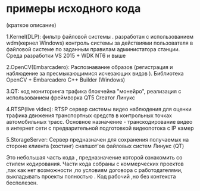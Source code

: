# примеры исходного кода
(краткое описание)


1.Kernel(DLP): фильтр файловой системы . разработан с использованием wdm(кернел Windows) контроль системы за действиями пользователя в файловой системе по заданным правилам администатора станции. Среда разработки VS 2015 + WDK NT6 и выше

2.OpenCV(Embarcadero): Распознавание образов (регистрация и наблюдение за пресмыкающимися исчезающих видов ). Библиотека OpenCV + Embarcadero C++ Builder (Windows)

3.QT: код мониторинга трафика блокчейна "монейро", реализация c использованием фреймворка QT5 Сrеатоr Линукс

4.RTSP(live video): RTSP сервер системы видео наблюдения для оценки трафика движения транспортных средств в контрольных точках автомобильных трасс. Основное назначение - транскодирование видео в интернет сети с предварительной подготовкой видеопотока с IP камер

5.StorageServer: Сервер предназначен для сохранения получаемых на стороне клиента (хостинг) снапшот'ов файловых систем Линукс (QT)

Это небольшая часть кода , предназначение которой ознакомить со стилем кодирования. Части кода собраны с коммерческих проектов ,так как нет возможности ,по условиям договора с работодателями, выкладывать проекты полностью . Код рабочий ,но без контекста бесполезен.
